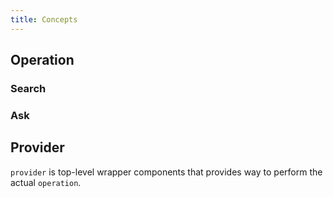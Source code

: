 ```yaml
---
title: Concepts
---
```


## Operation

### Search

### Ask

## Provider

`provider` is top-level wrapper components that provides way to perform the actual `operation`.

```html

```
